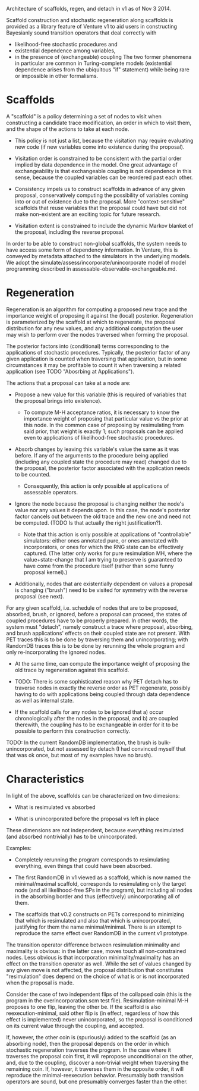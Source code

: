 Architecture of scaffolds, regen, and detach in v1 as of Nov 3 2014.

Scaffold construction and stochastic regeneration along scaffolds is
provided as a library feature of Venture v1 to aid users in
constructing Bayesianly sound transition operators that deal correctly
with
- likelihood-free stochastic procedures and
- existential dependence among variables,
- in the presence of (exchangeable) coupling
The two former phenomena in particular are common in Turing-complete
models (existential dependence arises from the ubiquitous "if"
statement) while being rare or impossible in other formalisms.

Scaffolds
=========

A "scaffold" is a policy determining a set of nodes to visit when
constructing a candidate trace modification, an order in which to
visit them, and the shape of the actions to take at each node.

- This policy is not just a list, because the visitation may require
  evaluating new code (if new variables come into existence during the
  proposal).

- Visitation order is constrained to be consistent with the partial
  order implied by data dependence in the model.  One great advantage
  of exchangeability is that exchangeable coupling is not dependence
  in this sense, because the coupled variables can be reordered past
  each other.

- Consistency impels us to construct scaffolds in advance of any given
  proposal, conservatively computing the possibility of variables
  coming into or out of existence due to the proposal.  More
  "context-sensitive" scaffolds that reuse variables that the proposal
  could have but did not make non-existent are an exciting topic for
  future research.

- Visitation extent is constrained to include the dynamic Markov
  blanket of the proposal, including the reverse proposal.

In order to be able to construct non-global scaffolds, the system
needs to have access some form of dependency information.  In Venture,
this is conveyed by metadata attached to the simulators in the
underlying models.  We adopt the
simulate/assess/incorporate/unincorporate model of model programming
described in assessable-observable-exchangeable.md.

Regeneration
============

Regeneration is an algorithm for computing a proposed new trace and
the importance weight of proposing it against the (local) posterior.
Regeneration is parameterized by the scaffold at which to regenerate,
the proposal distribution for any new values, and any additional
computation the user may wish to perform over the nodes traversed when
forming the proposal.

The posterior factors into (conditional) terms corresponding to the
applications of stochastic procedures.  Typically, the posterior
factor of any given application is counted when traversing that
application, but in some circumstances it may be profitable to count
it when traversing a related application (see TODO "Abosrbing at
Applications").

The actions that a proposal can take at a node are:

- Propose a new value for this variable (this is required of variables
  that the proposal brings into existence).

  - To compute M-H acceptance ratios, it is necessary to know the
    importance weight of proposing that particular value vs the prior
    at this node.  In the common case of proposing by resimulating
    from said prior, that weight is exactly 1; such proposals can be
    applied even to applications of likelihood-free stochastic
    procedures.

- Absorb changes by leaving this variable's value the same as it was
  before.  If any of the arguments to the procedure being applied
  (including any coupled state the procedure may read) changed due to
  the proposal, the posterior factor associated with the application
  needs to be counted.

  - Consequently, this action is only possible at applications of
    assessable operators.

- Ignore the node because the proposal is changing neither the node's
  value nor any values it depends upon.  In this case, the node's
  posterior factor cancels out between the old trace and the new one
  and need not be computed.  (TODO Is that actually the right
  justification?).

  - Note that this action is only possible at applications of
    "controllable" simulators: either ones annotated pure, or ones
    annotated with incorporators, or ones for which the RNG state can
    be effectively captured.  (The latter only works for pure
    resimulation MH, where the value+state-change that I am trying to
    preserve is guaranteed to have come from the procedure itself
    (rather than some funny proposal kernel).)

- Additionally, nodes that are existentially dependent on values a
  proposal is changing ("brush") need to be visited for symmetry with
  the reverse proposal (see next).

For any given scaffold, i.e. schedule of nodes that are to be
proposed, absorbed, brush, or ignored, before a proposal can proceed,
the states of coupled procedures have to be properly prepared.  In
other words, the system must "detach", namely construct a trace where
proposal, absorbing, and brush applications' effects on their coupled
state are not present.  With PET traces this is to be done by
traversing them and unincorporating; with RandomDB traces this is to
be done by rerunning the whole program and only re-incorporating the
ignored nodes.

- At the same time, can compute the importance weight of proposing the
  old trace by regeneration against this scaffold.

- TODO: There is some sophisticated reason why PET detach has to
  traverse nodes in exactly the reverse order as PET regenerate,
  possibly having to do with applications being coupled through data
  dependence as well as internal state.

- If the scaffold calls for any nodes to be ignored that
  a) occur chronologically after the nodes in the proposal, and
  b) are coupled therewith,
  the coupling has to be exchangeable in order for it to be possible
  to perform this construction correctly.

TODO: In the current RandomDB implementation, the brush is
bulk-unincorporated, but not assessed by detach (I had convinced
myself that that was ok once, but most of my examples have no brush).

Characteristics
===============

In light of the above, scaffolds can be characterized on two
dimesions:

- What is resimulated vs absorbed

- What is unincorporated before the proposal vs left in place

These dimensions are not independent, because everything resimulated
(and absorbed nontrivially) has to be unincorporated.

Examples:

- Completely rerunning the program corresponds to resimulating
  everything, even things that could have been absorbed.

- The first RandomDB in v1 viewed as a scaffold, which is now named
  the minimal/maximal scaffold, corresponds to resimulating only the
  target node (and all likelihood-free SPs in the program), but
  including all nodes in the absorbing border and thus (effectively)
  unincorporating all of them.

- The scaffolds that v0.2 constructs on PETs correspond to minimizing
  that which is resimulated and also that which is unincorporated,
  justifying for them the name minimal/minimal.  There is an attempt
  to reproduce the same effect over RandomDB in the current v1
  prototype.

The transition operator difference between resimulation minimality and
maximality is obvious: in the latter case, moves touch all
non-constrained nodes.  Less obvious is that incorporation
minimality/maximality has an effect on the transition operator as
well.  While the set of values changed by any given move is not
affected, the proposal distribution that constitutes "resimulation"
does depend on the choice of what is or is not incorporated when the
proposal is made.

Consider the case of two independent flips of the collapsed coin (this
is the program in the overincorporation.scm test file).
Resimulation-minimal M-H proposes to one flip, leaving the other be.
If the scaffold is also reexecution-minimal, said other flip is (in
effect, regardless of how this effect is implemented) never
unincorporated, so the proposal is conditioned on its current value
through the coupling, and accepted.

If, however, the other coin is (spuriously) added to the scaffold (as
an absorbing node), then the proposal depends on the order in which
stochastic regeneration traverses the program.  In the case where it
traverses the proposal coin first, it will repropose unconditional on
the other, and, due to the coupling, discover a non-trivial weight
when traversing the remaining coin.  If, however, it traverses them in
the opposite order, it will reproduce the minimal-reexecution
behavior.  Presumably both transition operators are sound, but one
presumably converges faster than the other.
